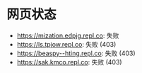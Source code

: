 # 网页状态
- https://mization.edpjg.repl.co: 失败
- https://ls.tpjow.repl.co: 失败 (403)
- https://beaspy--hting.repl.co: 失败 (403)
- https://sak.kmco.repl.co: 失败 (403)
